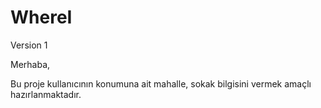 # WhereI
Version 1

Merhaba, 

Bu proje kullanıcının konumuna ait mahalle, sokak bilgisini vermek amaçlı hazırlanmaktadır. 
